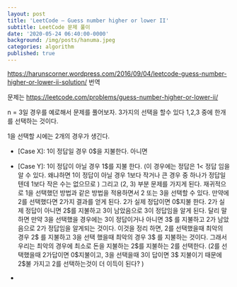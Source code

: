 ```yaml
---
layout: post
title: 'LeetCode – Guess number higher or lower II'
subtitle: LeetCode 문제 풀이
date: '2020-05-24 06:40:00-0000'
background: /img/posts/hanuma.jpeg
categories: algorithm
published: true
---
```

https://harunscorner.wordpress.com/2016/09/04/leetcode-guess-number-higher-or-lower-ii-solution/ 번역

문제는 https://leetcode.com/problems/guess-number-higher-or-lower-ii/

n = 3일 경우를 예로해서 문제를 풀어보자. 3가지의 선택을 할수 있다 1,2,3 중에 한개를 선택하는 것이다.

1을 선택할 시에는 2개의 경우가 생긴다.

- [Case X]: 1이 정답일 경우 0&#36;을 지불한다. 아니면

- [Case Y]: 1이 정답이 아닐 경우 1&#36;를 지불 한다. (이 경우에는 정답은 1< 정답 임을 알 수 있다. 왜냐하면 1이 정답이 아닐 경우 1보다 작거나 큰 경우 중 하나가 정답일 텐데 1보다 작은 수는 없으므로 ) 그리고 (2, 3) 부분 문제를 가지게 된다. 재귀적으로 1을 선택했던 방법과 같은 방법을 적용하면서 2 또는 3을 선택할 수 있다. 만약에 2를 선택했다면 2가지 결과를 얻게 된다. 2가 실제 정답이면 0&#36;지불 한다. 2가 실제 정답이 아니면 2&#36;를 지불하고 3이 남았음으로 3이 정답임을 알게 된다. 달리 말하면 만약 3을 선택했을 경우에는 3이 정답이거나 아니면 3&#36; 를 지불하고 2가 남았음으로 2가 정답임을 알게되는 것이다.
  이것을 정리 하면, 2를 선택했을때 최악의 경우 2&#36; 를 지불하고 3을 선택 했을때 최악의 경우 3&#36; 를 지불하는 것이다. 그래서 우리는 최악의 경우에 최소로 돈을 지불하는 2&#36;를 지불하는 2를 선택한다. (2를 선택했을때 2가답이면 0&#36;지불이고, 3을 선택을때 3이 답이면 3&#36; 지불이기 때문에 2$불 가지고 2를 선택하는것이 더 이득이 된다? )

- 

  


